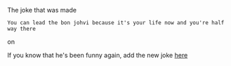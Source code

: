 
The joke that was made

    You can lead the bon johvi because it's your life now and you're half way there

on 
    
If you know that he's been funny again, add the new joke [here](https://forms.gle/z8fhvfisUHKKajbv8)
    